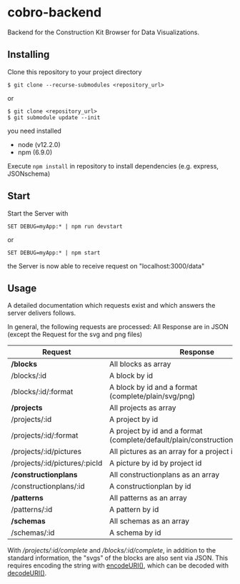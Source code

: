 # cobro-backend

Backend for the Construction Kit Browser for Data Visualizations.



## Installing

Clone this repository  to your project directory

```
$ git clone --recurse-submodules <repository_url>
```

or

```
$ git clone <repository_url>
$ git submodule update --init
```

you need installed

- node (v12.2.0)
- npm (6.9.0)

Execute `npm install` in repository to install dependencies (e.g. express, JSONschema)

## Start

Start the Server with 

```
SET DEBUG=myApp:* | npm run devstart
```
or

```
SET DEBUG=myApp:* | npm start
```


the Server is now able to receive request on "localhost:3000/data"

## Usage

A detailed documentation which requests exist and which answers the server delivers follows. 

In general, the following requests are processed:
All Response are in JSON (except the Request for the svg and png files) 

Request | Response | Example
---------|---------|-------
**/blocks** | All blocks as array 
/blocks/:id |A block by id   |/blocks/3050212
/blocks/:id/:format | A block by id and a format (complete/plain/svg/png) | /blocks/3050212/svg
**/projects** | All projects as array
/projects/:id |A project by id | /projects/railwaymap
/projects/:id/:format|A project by id and a format (complete/default/plain/constructionplans/patterns)| /projects/railwaymap/plain
/projects/:id/pictures|All pictures as an array for a project id | /projects/railwaymap/pictures
/projects/:id/pictures/:picId | A picture by id by project id | /projects/railwaymap/pictures/pic1.png
**/constructionplans** | All constructionplans as an array|
/constructionplans/:id |A constructionplan by id | /constructionplans/cp001
**/patterns** |All patterns as an array |
/patterns/:id | A pattern by id | /patterns/streetmap
**/schemas** |All schemas as an array | /schemas
/schemas/:id |A schema by id | /schemas/project

With */projects/:id/complete* and */blocks/:id/complete*, in addition to the standard information, the "svgs" of the blocks are also sent via JSON. This requires encoding the string with [encodeURI()](https://developer.mozilla.org/en-US/docs/Web/JavaScript/Reference/Global_Objects/encodeURI), which can be decoded with [decodeURI()](https://developer.mozilla.org/en-US/docs/Web/JavaScript/Reference/Global_Objects/decodeURI).
